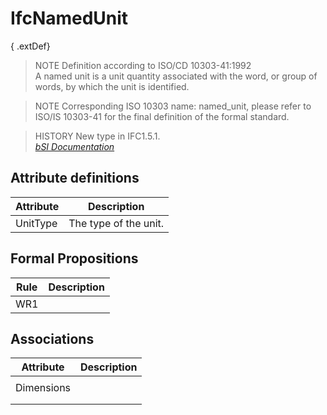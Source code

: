 IfcNamedUnit
============
{ .extDef}  
> NOTE  Definition according to ISO/CD 10303-41:1992  
> A named unit is a unit quantity associated with the word, or group of words,
> by which the unit is identified.  
  
> NOTE  Corresponding ISO 10303 name: named_unit, please refer to ISO/IS
> 10303-41 for the final definition of the formal standard.  
  
> HISTORY  New type in IFC1.5.1.  
[ _bSI
Documentation_](https://standards.buildingsmart.org/IFC/DEV/IFC4_2/FINAL/HTML/schema/ifcmeasureresource/lexical/ifcnamedunit.htm)


Attribute definitions
---------------------
| Attribute   | Description           |
|-------------|-----------------------|
| UnitType    | The type of the unit. |

Formal Propositions
-------------------
| Rule   | Description   |
|--------|---------------|
| WR1    |               |

Associations
------------
| Attribute   | Description   |
|-------------|---------------|
|             |               |
| Dimensions  |               |
|             |               |
|             |               |

